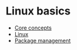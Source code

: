 # Linux basics
- [Core concepts](Core%20concepts.md)
- [Linux](Linux.md)
- [Package management](Package%20management.md)